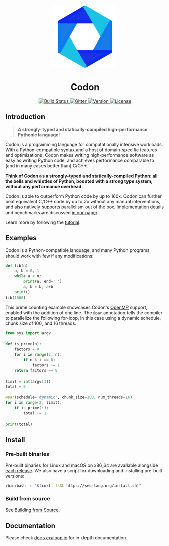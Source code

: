 <p align="center">
 <img src="docs/sphinx/logo.png?raw=true" width="200" alt="Codon"/>
</p>

<h1 align="center"> Codon</h1>

<p align="center">
  <a href="https://github.com/exaloop.io/codon/actions?query=branch%3Adevelop">
    <img src="https://github.com/exaloop.io/codon/workflows/Codon%20CI/badge.svg?branch=develop"
         alt="Build Status">
  </a>
  <a href="https://gitter.im/seq-lang/seq?utm_source=badge&utm_medium=badge&utm_campaign=pr-badge&utm_content=badge">
    <img src="https://badges.gitter.im/Join%20Chat.svg"
         alt="Gitter">
  </a>
  <a href="https://github.com/exaloop.io/codon/releases/latest">
    <img src="https://img.shields.io/github/v/release/exaloop.io/codon?sort=semver"
         alt="Version">
  </a>
  <a href="https://github.com/exaloop.io/codon/blob/master/LICENSE">
    <img src="https://img.shields.io/github/license/exaloop.io/codon"
         alt="License">
  </a>
</p>

## Introduction

> **A strongly-typed and statically-compiled high-performance Pythonic language!**

Codon is a programming language for computationally intensive workloads. With a Python-compatible syntax and a host of domain-specific features and optimizations, Codon makes writing high-performance software as easy as writing Python code, and achieves performance comparable to (and in many cases better than) C/C++.

**Think of Codon as a strongly-typed and statically-compiled Python: all the bells and whistles of Python, boosted with a strong type system, without any performance overhead.**

Codon is able to outperform Python code by up to 160x. Codon can further beat equivalent C/C++ code by up to 2x without any manual interventions, and also natively supports parallelism out of the box. Implementation details and benchmarks are discussed [in our paper](https://dl.acm.org/citation.cfm?id=3360551).

Learn more by following the [tutorial](https://docs.exaloop.io/tutorial).

## Examples

Codon is a Python-compatible language, and many Python programs should work with few if any modifications:

```python
def fib(n):
    a, b = 0, 1
    while a < n:
        print(a, end=' ')
        a, b = b, a+b
    print()
fib(1000)
```

This prime counting example showcases Codon's [OpenMP](https://www.openmp.org/) support, enabled with the addition of one line. The `@par` annotation tells the compiler to parallelize the following for-loop, in this case using a dynamic schedule, chunk size of 100, and 16 threads.

```python
from sys import argv

def is_prime(n):
    factors = 0
    for i in range(2, n):
        if n % i == 0:
            factors += 1
    return factors == 0

limit = int(argv[1])
total = 0

@par(schedule='dynamic', chunk_size=100, num_threads=16)
for i in range(2, limit):
    if is_prime(i):
        total += 1

print(total)
```

## Install

### Pre-built binaries

Pre-built binaries for Linux and macOS on x86_64 are available alongside [each release](https://github.com/exaloop/codon/releases). We also have a script for downloading and installing pre-built versions:

```bash
/bin/bash -c "$(curl -fsSL https://seq-lang.org/install.sh)"
```

### Build from source

See [Building from Source](docs/sphinx/build.rst).

## Documentation

Please check [docs.exaloop.io](https://docs.exaloop.io) for in-depth documentation.
